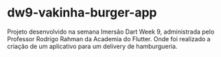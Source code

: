 # dw9-vakinha-burger-app

Projeto desenvolvido na semana Imersão Dart Week 9, administrada pelo Professor Rodrigo Rahman da Academia do Flutter. Onde foi realizado a criação de um aplicativo para um delivery de hamburgueria.
